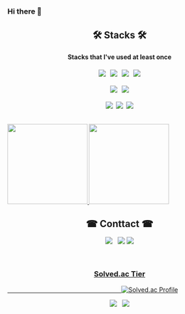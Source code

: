 ### Hi there 👋


<h2 align="center"><b> 🛠 Stacks 🛠 </b></h2>
<h4 align="center"><b> Stacks that I've used at least once </b><h4>
<p align="center">
<img src="https://img.shields.io/badge/Python-3776AB?style=flat&logo=Python&logoColor=white"/> &nbsp;
<img src="https://img.shields.io/badge/Java-007396?style=flat&logo=Java&logoColor=white"/> &nbsp;
<img src="https://img.shields.io/badge/c++-00599C?style=flat-square&logo=c%2B%2B&logoColor=white"/></a> &nbsp;
<img src="https://img.shields.io/badge/C-A8B9CC?style=flat-square&logo=C&logoColor=white"/></a>
<br /> <br />
<img src="https://img.shields.io/badge/JavaScript-F7DF1E?style=flat-square&logo=JavaScript&logoColor=white"/></a> &nbsp;
<img src="https://img.shields.io/badge/HTML-E34F26?style=flat-square&logo=html5&logoColor=white"/>
<br /> <br />
<img src="https://img.shields.io/badge/OpenCV-5C3EE8?style=flat&logo=OpenCV&logoColor=white"/>&nbsp;
<img src="https://img.shields.io/badge/Arduino-00979D?style=flat&logo=Arduino&logoColor=white"/>&nbsp;
<img src="https://img.shields.io/badge/Raspberry Pi-A22846?style=flat&logo=Raspberry%20Pi&logoColor=white"/> <p/>
<br />



<a href="#">
<img src = https://github-readme-stats.vercel.app/api?username=okpyo12&show_icons=true&theme=radical height = "180px">
</a>
<a href="#">
  <img src="https://github-readme-stats.vercel.app/api/top-langs/?username=okpyo12&theme=react&exclude_repo=Jagi,assignment&layout=compact" height="180px">
</a>
<br />

<h2 align="center"><b> ☎ Conttact ☎ </b></h2>

<p align="center">
  <a href="mailto:psw94025437@gmail.com"><img src="https://img.shields.io/badge/Gmail-d14836?style=flat-square&logo=Gmail&logoColor=white&link=viliketh1s98@naver.com"/></a>&nbsp&nbsp
  <a href="https://www.instagram.com/okpyo11/"><img src="https://img.shields.io/badge/Instagram-E4405F?style=flat-square&logo=Instagram&logoColor=white&link=https://www.instagram.com/woo0_hooo/"/></a>
  <a href="https://velog.io/@hello_okpyo12"><img src="https://img.shields.io/badge/Velog-20c997?style=flat-square&logo=Vimeo&logoColor=white"/>
  </p>
<br/>

<h3 align="center"><b> Solved.ac Tier </b></h3>

&nbsp;&nbsp;&nbsp;&nbsp;&nbsp;&nbsp;&nbsp;&nbsp;&nbsp;&nbsp;&nbsp;&nbsp;&nbsp;&nbsp;&nbsp;&nbsp;&nbsp;&nbsp;&nbsp;&nbsp;&nbsp;&nbsp;&nbsp;&nbsp;&nbsp;&nbsp;&nbsp;&nbsp;&nbsp;&nbsp;&nbsp;&nbsp;&nbsp;&nbsp;&nbsp;&nbsp;&nbsp;&nbsp;&nbsp;&nbsp;&nbsp;&nbsp;&nbsp;&nbsp;&nbsp;&nbsp;&nbsp;&nbsp;&nbsp;&nbsp;&nbsp;&nbsp;&nbsp;&nbsp;&nbsp;&nbsp;&nbsp;&nbsp;&nbsp;&nbsp;&nbsp;&nbsp;&nbsp;&nbsp;&nbsp;[![Solved.ac Profile](http://mazassumnida.wtf/api/v2/generate_badge?boj=okpyo11)](https://solved.ac/okpyo11/)


<p align="center">
  <a href="https://hits.seeyoufarm.com"><img src="https://hits.seeyoufarm.com/api/count/incr/badge.svg?url=https%3A%2F%2Fgithub.com%2Fokpyo12&count_bg=%23ED6DA3&title_bg=%2386757E&icon=github.svg&icon_color=%23E1DEDE&title=hits&edge_flat=false"/></a>&nbsp;&nbsp;
  <img src="https://img.shields.io/github/followers/okpyo12?style=social">
